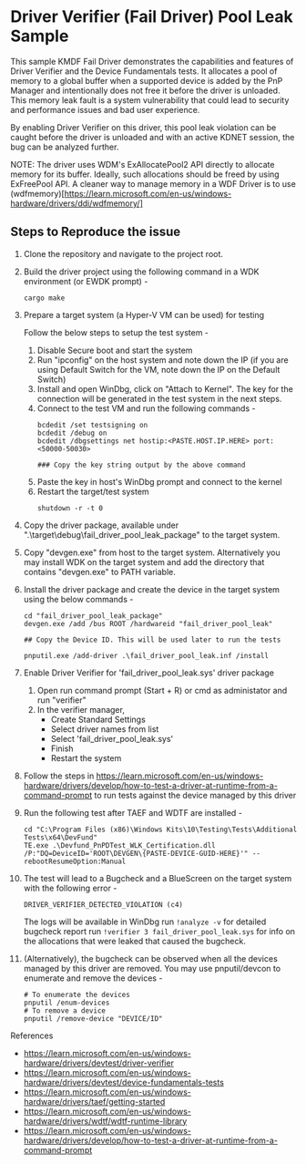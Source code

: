 # Driver Verifier (Fail Driver) Pool Leak Sample

This sample KMDF Fail Driver demonstrates the capabilities and features of Driver Verifier and the Device Fundamentals tests. It allocates a pool of memory to a global buffer when a supported device is added by the PnP Manager and intentionally does not free it before the driver is unloaded. This memory leak fault is a system vulnerability that could lead to security and performance issues and bad user experience. 

By enabling Driver Verifier on this driver, this pool leak violation can be caught before the driver is unloaded and with an active KDNET session, the bug can be analyzed further.

NOTE: The driver uses WDM's ExAllocatePool2 API directly to allocate memory for its buffer. Ideally, such allocations should be freed by using ExFreePool API. A cleaner way to manage memory in a WDF Driver is to use (wdfmemory)[https://learn.microsoft.com/en-us/windows-hardware/drivers/ddi/wdfmemory/]


## Steps to Reproduce the issue

1. Clone the repository and navigate to the project root.

2. Build the driver project using the following command in a WDK environment (or EWDK prompt) - 
    ```
    cargo make
    ```
3. Prepare a target system (a Hyper-V VM can be used) for testing

    Follow the below steps to setup the test system -
    1. Disable Secure boot and start the system
    2. Run "ipconfig" on the host system and note down the IP (if you are using Default Switch for the VM, note down the IP on the Default Switch)
    3. Install and open WinDbg, click on "Attach to Kernel". The key for the connection will be generated in the test system in the next steps. 
    4. Connect to the test VM and run the following commands - 
        ```
        bcdedit /set testsigning on
        bcdedit /debug on
        bcdedit /dbgsettings net hostip:<PASTE.HOST.IP.HERE> port:<50000-50030>

        ### Copy the key string output by the above command
        ```
    5. Paste the key in host's WinDbg prompt and connect to the kernel
    6. Restart the target/test system 
        ```
        shutdown -r -t 0
        ```

4. Copy the driver package, available under ".\target\debug\fail_driver_pool_leak_package" to the target system.

5. Copy "devgen.exe" from host to the target system. Alternatively you may install WDK on the target system and add the directory that contains "devgen.exe" to PATH variable.

6. Install the driver package and create the device in the target system using the below commands - 
    ```
    cd "fail_driver_pool_leak_package"
    devgen.exe /add /bus ROOT /hardwareid "fail_driver_pool_leak"

    ## Copy the Device ID. This will be used later to run the tests

    pnputil.exe /add-driver .\fail_driver_pool_leak.inf /install
    ```
7. Enable Driver Verifier for 'fail_driver_pool_leak.sys' driver package 
    1. Open run command prompt (Start + R) or cmd as administator and run "verifier"
    2. In the verifier manager,
        - Create Standard Settings
        - Select driver names from list
        - Select 'fail_driver_pool_leak.sys'
        - Finish
        - Restart the system

8. Follow the steps in https://learn.microsoft.com/en-us/windows-hardware/drivers/develop/how-to-test-a-driver-at-runtime-from-a-command-prompt to run tests against the device managed by this driver

9. Run the following test after TAEF and WDTF are installed -
    ```
    cd "C:\Program Files (x86)\Windows Kits\10\Testing\Tests\Additional Tests\x64\DevFund"
    TE.exe .\Devfund_PnPDTest_WLK_Certification.dll /P:"DQ=DeviceID='ROOT\DEVGEN\{PASTE-DEVICE-GUID-HERE}'" --rebootResumeOption:Manual
    ```

10. The test will lead to a Bugcheck and a BlueScreen on the target system with the following error - 
    ```
    DRIVER_VERIFIER_DETECTED_VIOLATION (c4)
    ```
    The logs will be available in WinDbg
    run ```!analyze -v``` for detailed bugcheck report
    run ```!verifier 3 fail_driver_pool_leak.sys``` for info on the allocations that were leaked that caused the bugcheck.

11. (Alternatively), the bugcheck can be observed when all the devices managed by this driver are removed. 
    You may use pnputil/devcon to enumerate and remove the devices -
    ```
    # To enumerate the devices
    pnputil /enum-devices 
    # To remove a device
    pnputil /remove-device "DEVICE/ID"
    ```

References

- https://learn.microsoft.com/en-us/windows-hardware/drivers/devtest/driver-verifier
- https://learn.microsoft.com/en-us/windows-hardware/drivers/devtest/device-fundamentals-tests
- https://learn.microsoft.com/en-us/windows-hardware/drivers/taef/getting-started
- https://learn.microsoft.com/en-us/windows-hardware/drivers/wdtf/wdtf-runtime-library
- https://learn.microsoft.com/en-us/windows-hardware/drivers/develop/how-to-test-a-driver-at-runtime-from-a-command-prompt
